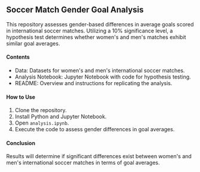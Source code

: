 ## Soccer Match Gender Goal Analysis

This repository assesses gender-based differences in average goals scored in international soccer matches. Utilizing a 10% significance level, a hypothesis test determines whether women's and men's matches exhibit similar goal averages.

#### Contents
- Data: Datasets for women's and men's international soccer matches.
- Analysis Notebook: Jupyter Notebook with code for hypothesis testing.
- README: Overview and instructions for replicating the analysis.

#### How to Use
1. Clone the repository.
2. Install Python and Jupyter Notebook.
3. Open `analysis.ipynb`.
4. Execute the code to assess gender differences in goal averages.

#### Conclusion
Results will determine if significant differences exist between women's and men's international soccer matches in terms of goal averages.
